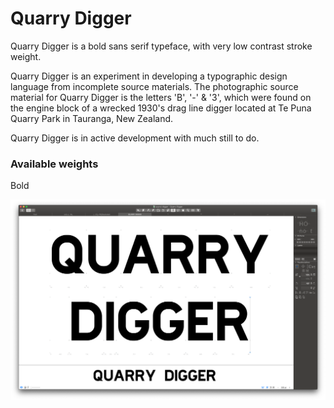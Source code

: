 # Quarry Digger

Quarry Digger is a bold sans serif typeface, with very low contrast stroke weight.

Quarry Digger is an experiment in developing a typographic design language from incomplete source materials. The photographic source material for Quarry Digger is the letters 'B', '-' & '3', which were found on the engine block of a wrecked 1930's drag line digger located at Te Puna Quarry Park in Tauranga, New Zealand. 

Quarry Digger is in active development with much still to do.


### Available weights
Bold   

![Image](images/quarry-dig-hero.png)